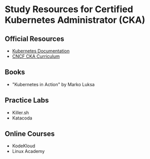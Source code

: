 # Study Resources for Certified Kubernetes Administrator (CKA)

## Official Resources
- [Kubernetes Documentation](https://kubernetes.io/docs/home/)
- [CNCF CKA Curriculum](https://github.com/cncf/curriculum)

## Books
- "Kubernetes in Action" by Marko Luksa

## Practice Labs
- Killer.sh
- Katacoda

## Online Courses
- KodeKloud
- Linux Academy
